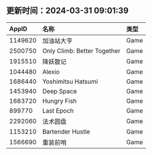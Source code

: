 ## 更新时间：2024-03-31 09:01:39
| AppID | 名称 | 类型  |
| :-------------------- | :----------------------------- | :----------- |
| 1149620 | 加油站大亨| Game |
| 2500750 | Only Climb: Better Together| Game |
| 1915510 | 降妖散记| Game |
| 1044480 | Alexio| Game |
| 1686440 | Yoshimitsu Hatsumi| Game |
| 1453940 | Deep Space| Game |
| 1683720 | Hungry Fish| Game |
| 899770 | Last Epoch| Game |
| 2292060 | 法术圆盘| Game |
| 1153210 | Bartender Hustle| Game |
| 1566690 | 重装前哨| Game |
